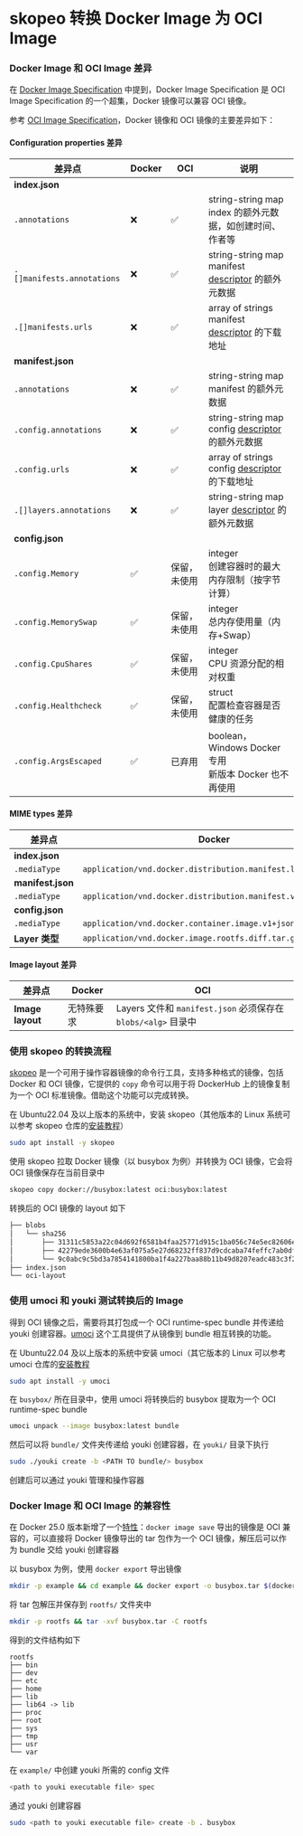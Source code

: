 # skopeo 转换 Docker Image 为 OCI Image

### Docker Image 和 OCI Image 差异

在 [Docker Image Specification](https://github.com/moby/docker-image-spec/tree/main) 中提到，Docker Image Specification 是 OCI Image Specification 的一个超集，Docker 镜像可以兼容 OCI 镜像。

参考 [OCI Image Specification](https://github.com/opencontainers/image-spec/blob/main/media-types.md#compatibility-matrix)，Docker 镜像和 OCI 镜像的主要差异如下：

#### Configuration properties 差异

| 差异点 | Docker | OCI  | 说明 |
|--------|--------|------|-----------------|
|**index.json**| | | |
|`.annotations`|❌|✅|string-string map<br>index 的额外元数据，如创建时间、作者等|
|`.[]manifests.annotations`|❌|✅|string-string map<br>manifest [descriptor](https://github.com/opencontainers/image-spec/blob/main/descriptor.md) 的额外元数据|
|`.[]manifests.urls`|❌|✅|array of strings<br>manifest [descriptor](https://github.com/opencontainers/image-spec/blob/main/descriptor.md) 的下载地址|
|**manifest.json**| | | |
|`.annotations`|❌|✅|string-string map<br>manifest 的额外元数据|
|`.config.annotations`|❌|✅|string-string map<br>config [descriptor](https://github.com/opencontainers/image-spec/blob/main/descriptor.md) 的额外元数据|
|`.config.urls`|❌|✅|array of strings<br>config [descriptor](https://github.com/opencontainers/image-spec/blob/main/descriptor.md) 的下载地址|
|`.[]layers.annotations`|❌|✅|string-string map<br>layer [descriptor](https://github.com/opencontainers/image-spec/blob/main/descriptor.md) 的额外元数据|
|**config.json**| | | |
|`.config.Memory`|✅|保留，未使用|integer<br>创建容器时的最大内存限制（按字节计算）|
|`.config.MemorySwap`|✅|保留，未使用|integer<br>总内存使用量（内存+Swap）|
|`.config.CpuShares`|✅|保留，未使用|integer<br>CPU 资源分配的相对权重|
|`.config.Healthcheck`|✅|保留，未使用|struct<br>配置检查容器是否健康的任务|
|`.config.ArgsEscaped`|✅|已弃用|boolean，Windows Docker 专用<br>新版本 Docker 也不再使用|

#### MIME types 差异

| 差异点 | Docker | OCI  |
|--------|--------|------|
|**index.json**| | |
|`.mediaType`|`application/vnd.docker.distribution.manifest.list.v2+json`|`application/vnd.oci.image.index.v1+json`| MIME 类型|
|**manifest.json**| | |
|`.mediaType`|`application/vnd.docker.distribution.manifest.v2+json`|`application/vnd.oci.image.manifest.v1+json`|MIME 类型|
|**config.json**| | | 
|`.mediaType`|`application/vnd.docker.container.image.v1+json`|`application/vnd.oci.image.config.v1+json`|MIME 类型|
|**Layer 类型**|`application/vnd.docker.image.rootfs.diff.tar.gzip`|`application/vnd.oci.image.layer.v1.tar+gzip`|仅支持这两个 MIME 类型之间的互相转换|

#### Image layout 差异

| 差异点 | Docker | OCI  |
|--------|--------|------|
|**Image layout**|无特殊要求|Layers 文件和 `manifest.json` 必须保存在 `blobs/<alg>` 目录中|[OCI Specification](https://github.com/opencontainers/image-spec/blob/main/image-layout.md#content) 中对 Image layout 有做规定|

### 使用 skopeo 的转换流程
[skopeo](https://github.com/containers/skopeo) 是一个可用于操作容器镜像的命令行工具，支持多种格式的镜像，包括 Docker 和 OCI 镜像，它提供的 `copy` 命令可以用于将 DockerHub 上的镜像复制为一个 OCI 标准镜像。借助这个功能可以完成转换。

在 Ubuntu22.04 及以上版本的系统中，安装 skopeo（其他版本的 Linux 系统可以参考 skopeo 仓库的[安装教程](https://github.com/containers/skopeo/blob/main/install.md)）

```sh
sudo apt install -y skopeo
```

使用 skopeo 拉取 Docker 镜像（以 busybox 为例）并转换为 OCI 镜像，它会将 OCI 镜像保存在当前目录中

```sh
skopeo copy docker://busybox:latest oci:busybox:latest
```

转换后的 OCI 镜像的 layout 如下

```sh
├── blobs
│   └── sha256
│       ├── 31311c5853a22c04d692f6581b4faa25771d915c1ba056c74e5ec82606eefdfa
│       ├── 42279ede3600b4e63af075a5e27d68232ff837d9cdcaba74feffc7ab0dfec0dc
│       └── 9c0abc9c5bd3a7854141800ba1f4a227baa88b11b49d8207eadc483c3f2496de
├── index.json
└── oci-layout
```

### 使用 umoci 和 youki 测试转换后的 Image

得到 OCI 镜像之后，需要将其打包成一个 OCI runtime-spec bundle 并传递给 youki 创建容器。[umoci](https://github.com/opencontainers/umoci) 这个工具提供了从镜像到 bundle 相互转换的功能。

在 Ubuntu22.04 及以上版本的系统中安装 umoci（其它版本的 Linux 可以参考 umoci 仓库的[安装教程](https://github.com/opencontainers/umoci#install)

```sh
sudo apt install -y umoci
```

在 `busybox/` 所在目录中，使用 umoci 将转换后的 busybox 提取为一个 OCI runtime-spec bundle

```sh
umoci unpack --image busybox:latest bundle
```

然后可以将 `bundle/` 文件夹传递给 youki 创建容器，在 `youki/` 目录下执行

```sh
sudo ./youki create -b <PATH TO bundle/> busybox
```

创建后可以通过 youki 管理和操作容器

### Docker Image 和 OCI Image 的兼容性

在 Docker 25.0 版本新增了一个[特性](https://github.com/moby/moby/pull/44598)：`docker image save` 导出的镜像是 OCI 兼容的，可以直接将 Docker 镜像导出的 tar 包作为一个 OCI 镜像，解压后可以作为 bundle 交给 youki 创建容器

以 busybox 为例，使用 `docker export` 导出镜像

```sh
mkdir -p example && cd example && docker export -o busybox.tar $(docker create busybox)
```

将 tar 包解压并保存到 `rootfs/` 文件夹中

```sh
mkdir -p rootfs && tar -xvf busybox.tar -C rootfs
```

得到的文件结构如下

```
rootfs
├── bin
├── dev
├── etc
├── home
├── lib
├── lib64 -> lib
├── proc
├── root
├── sys
├── tmp
├── usr
└── var
```

在 `example/` 中创建 youki 所需的 config 文件

```sh
<path to youki executable file> spec
```

通过 youki 创建容器

```sh
sudo <path to youki executable file> create -b . busybox
```

